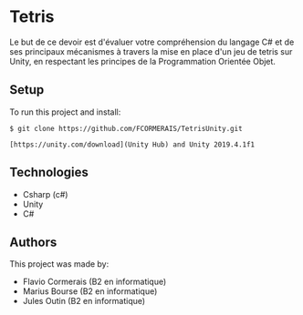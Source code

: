 # Tetris

Le but de ce devoir est d'évaluer votre compréhension du langage C# et de ses principaux mécanismes à travers la mise en place d'un jeu de tetris sur Unity, en respectant les principes de la Programmation Orientée Objet.


## Setup

To run this project and install:

```
$ git clone https://github.com/FCORMERAIS/TetrisUnity.git
```
```
[https://unity.com/download](Unity Hub) and Unity 2019.4.1f1
```

## Technologies

* Csharp (c#)
* Unity
* C#

## Authors

This project was made by:

* Flavio Cormerais (B2 en informatique)
* Marius Bourse (B2 en informatique)
* Jules Outin (B2 en informatique)